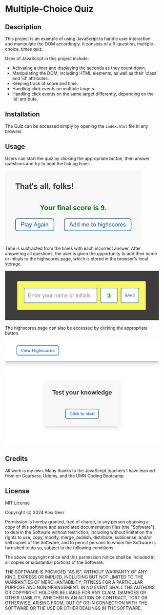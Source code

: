 # Multiple-Choice Quiz

## Description

This project is an example of using JavaScript to handle user interaction and manipulate the DOM accordingly. It consists of a 9-question, multiple-choice, times quiz. 

Uses of JavaScript in this project include:

- Activating a timer and displaying the seconds as they count down.
- Manipulating the DOM, including HTML elements, as well as their 'class' and 'id' attributes.
- Keeping track of score and time.
- Handling click events on multiple targets.
- Handling click events on the same target differently, depending on the 'id' attribute.

## Installation

The Quiz can be accessed simply by opening the `index.html` file in any browser.

## Usage

Users can start the quiz by clicking the appropriate button, then answer questions and try to beat the ticking timer. 

![A screenshot of the home screen](assets/images/image.png)

Time is subtracted from the times with each incorrect answer. After answering all questions, the user is given the opportunity to add their name or initials to the highscores page, which is stored in the browser's local storage. 

![A modal form for saving the user's initials](assets/images/image-2.png)

The highscores page can also be accessed by clicking the appropriate button.

![A screenshot of the display at the end of game](assets/images/image-1.png)

## Credits

All work is my own. Many thanks to the JavaScript teachers I have learned from on Coursera, Udemy, and the UMN Coding Bootcamp.

## License

MIT License

Copyright (c) 2024 Alex Geer

Permission is hereby granted, free of charge, to any person obtaining a copy
of this software and associated documentation files (the "Software"), to deal
in the Software without restriction, including without limitation the rights
to use, copy, modify, merge, publish, distribute, sublicense, and/or sell
copies of the Software, and to permit persons to whom the Software is
furnished to do so, subject to the following conditions:

The above copyright notice and this permission notice shall be included in all
copies or substantial portions of the Software.

THE SOFTWARE IS PROVIDED "AS IS", WITHOUT WARRANTY OF ANY KIND, EXPRESS OR
IMPLIED, INCLUDING BUT NOT LIMITED TO THE WARRANTIES OF MERCHANTABILITY,
FITNESS FOR A PARTICULAR PURPOSE AND NONINFRINGEMENT. IN NO EVENT SHALL THE
AUTHORS OR COPYRIGHT HOLDERS BE LIABLE FOR ANY CLAIM, DAMAGES OR OTHER
LIABILITY, WHETHER IN AN ACTION OF CONTRACT, TORT OR OTHERWISE, ARISING FROM,
OUT OF OR IN CONNECTION WITH THE SOFTWARE OR THE USE OR OTHER DEALINGS IN THE
SOFTWARE.
